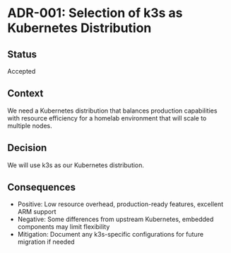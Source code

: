# ADR-001: Selection of k3s as Kubernetes Distribution

## Status
Accepted

## Context
We need a Kubernetes distribution that balances production capabilities with resource efficiency for a homelab environment that will scale to multiple nodes.

## Decision
We will use k3s as our Kubernetes distribution.

## Consequences
- Positive: Low resource overhead, production-ready features, excellent ARM support
- Negative: Some differences from upstream Kubernetes, embedded components may limit flexibility
- Mitigation: Document any k3s-specific configurations for future migration if needed